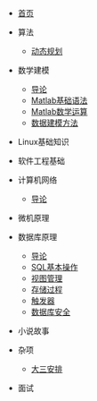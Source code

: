* [首页](/)

* 算法
  * [动态规划](/algorithms/dynamic-programming.md)
  
* 数学建模
  * [导论](/mathworks/introduction.md)
  * [Matlab基础语法](/mathworks/matlab-basic.md)
  * [Matlab数学运算](/mathworks/matlab-math.md)
  * [数据建模方法](/mathworks/data-modeling.md)

* Linux基础知识

* 软件工程基础

* 计算机网络
  * [导论](/network/introduction.md)

* 微机原理

* 数据库原理
  * [导论](/database/introduction.md)
  * [SQL基本操作](/database/database-sql.md)
  * [视图管理](/database/database-view.md)
  * [存储过程](/database/database-stored-procedure.md)
  * [触发器](/database/database-trigger.md)
  * [数据库安全](/database/database-security.md)

* 小说故事

* 杂项
  * [大三安排](/others/collage-plan.md)

* 面试
